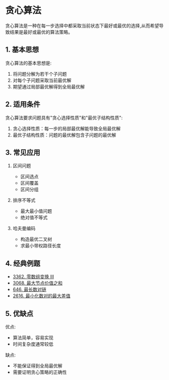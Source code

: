 # 贪心算法

贪心算法是一种在每一步选择中都采取当前状态下最好或最优的选择,从而希望导致结果是最好或最优的算法策略。

## 1. 基本思想

贪心算法的基本思想是:
1. 将问题分解为若干个子问题
2. 对每个子问题采取当前最优解
3. 期望通过局部最优解得到全局最优解

## 2. 适用条件

贪心算法要求问题具有"贪心选择性质"和"最优子结构性质":

1. 贪心选择性质：每一步的局部最优解能导致全局最优解
2. 最优子结构性质：问题的最优解包含子问题的最优解

## 3. 常见应用

1. 区间问题
   - 区间选点
   - 区间覆盖
   - 区间分组

2. 排序不等式
   - 最大最小值问题
   - 绝对值不等式

3. 哈夫曼编码
   - 构造最优二叉树
   - 求最小带权路径长度

## 4. 经典例题

- [3362. 零数组变换 III](/leetcode/4-每日一题/3362.%20零数组变换%20III.md)
- [3068. 最大节点价值之和](/leetcode/4-每日一题/3068.%20最大节点价值之和.md)
- [646. 最长数对链](/leetcode/3-动态规划（基础版）/4-最长递增子序列/646.%20最长数对链.md)
- [2616. 最小化数对的最大差值](/leetcode/4-每日一题/2616.%20最小化数对的最大差值.md)

## 5. 优缺点

优点:
- 算法简单，容易实现
- 时间复杂度通常较低

缺点:
- 不能保证得到全局最优解
- 需要证明贪心策略的正确性
